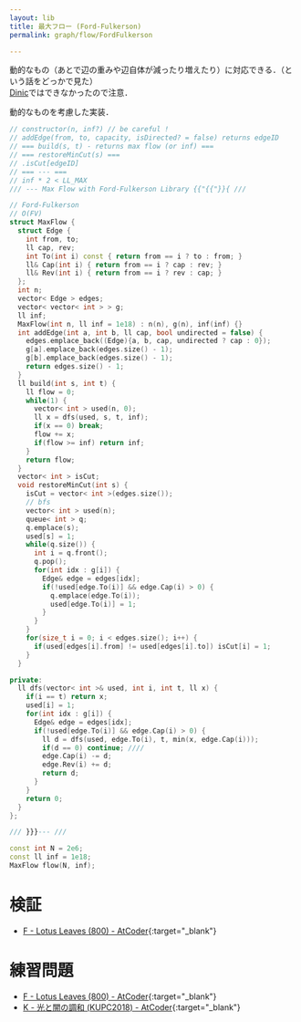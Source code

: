 ```yaml
---
layout: lib
title: 最大フロー (Ford-Fulkerson)
permalink: graph/flow/FordFulkerson

---
```



動的なもの（あとで辺の重みや辺自体が減ったり増えたり）に対応できる．（という話をどっかで見た）  
[Dinic](graph/flow/Dinic)ではできなかったので注意．

動的なものを考慮した実装．


```cpp
// constructor(n, inf?) // be careful !
// addEdge(from, to, capacity, isDirected? = false) returns edgeID
// === build(s, t) - returns max flow (or inf) ===
// === restoreMinCut(s) ===
// .isCut[edgeID]
// === --- ===
// inf * 2 < LL_MAX
/// --- Max Flow with Ford-Fulkerson Library {{"{{"}}{ ///

// Ford-Fulkerson
// O(FV)
struct MaxFlow {
  struct Edge {
    int from, to;
    ll cap, rev;
    int To(int i) const { return from == i ? to : from; }
    ll& Cap(int i) { return from == i ? cap : rev; }
    ll& Rev(int i) { return from == i ? rev : cap; }
  };
  int n;
  vector< Edge > edges;
  vector< vector< int > > g;
  ll inf;
  MaxFlow(int n, ll inf = 1e18) : n(n), g(n), inf(inf) {}
  int addEdge(int a, int b, ll cap, bool undirected = false) {
    edges.emplace_back((Edge){a, b, cap, undirected ? cap : 0});
    g[a].emplace_back(edges.size() - 1);
    g[b].emplace_back(edges.size() - 1);
    return edges.size() - 1;
  }
  ll build(int s, int t) {
    ll flow = 0;
    while(1) {
      vector< int > used(n, 0);
      ll x = dfs(used, s, t, inf);
      if(x == 0) break;
      flow += x;
      if(flow >= inf) return inf;
    }
    return flow;
  }
  vector< int > isCut;
  void restoreMinCut(int s) {
    isCut = vector< int >(edges.size());
    // bfs
    vector< int > used(n);
    queue< int > q;
    q.emplace(s);
    used[s] = 1;
    while(q.size()) {
      int i = q.front();
      q.pop();
      for(int idx : g[i]) {
        Edge& edge = edges[idx];
        if(!used[edge.To(i)] && edge.Cap(i) > 0) {
          q.emplace(edge.To(i));
          used[edge.To(i)] = 1;
        }
      }
    }
    for(size_t i = 0; i < edges.size(); i++) {
      if(used[edges[i].from] != used[edges[i].to]) isCut[i] = 1;
    }
  }

private:
  ll dfs(vector< int >& used, int i, int t, ll x) {
    if(i == t) return x;
    used[i] = 1;
    for(int idx : g[i]) {
      Edge& edge = edges[idx];
      if(!used[edge.To(i)] && edge.Cap(i) > 0) {
        ll d = dfs(used, edge.To(i), t, min(x, edge.Cap(i)));
        if(d == 0) continue; ////
        edge.Cap(i) -= d;
        edge.Rev(i) += d;
        return d;
      }
    }
    return 0;
  }
};

/// }}}--- ///

const int N = 2e6;
const ll inf = 1e18;
MaxFlow flow(N, inf);
```


# 検証

* [F - Lotus Leaves (800) - AtCoder](https://beta.atcoder.jp/contests/arc074/submissions/2450524){:target="_blank"}<!--_-->

# 練習問題

* [F - Lotus Leaves (800) - AtCoder](https://beta.atcoder.jp/contests/arc074/tasks/arc074_d){:target="_blank"}<!--_-->
* [K - 光と闇の調和 (KUPC2018) - AtCoder](https://beta.atcoder.jp/contests/kupc2018/tasks/kupc2018_k){:target="_blank"}<!--_-->

